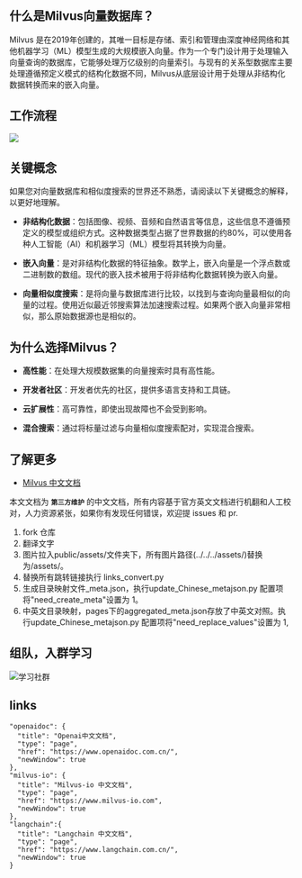## 什么是Milvus向量数据库？

Milvus 是在2019年创建的，其唯一目标是存储、索引和管理由深度神经网络和其他机器学习（ML）模型生成的大规模嵌入向量。作为一个专门设计用于处理输入向量查询的数据库，它能够处理万亿级别的向量索引。与现有的关系型数据库主要处理遵循预定义模式的结构化数据不同，Milvus从底层设计用于处理从非结构化数据转换而来的嵌入向量。

## 工作流程

![](https://milvus.io/static/3b65292e6a7d800168c56ecfd8f7109e/0a251/milvus_workflow.jpg)

## 关键概念

如果您对向量数据库和相似度搜索的世界还不熟悉，请阅读以下关键概念的解释，以更好地理解。

- **非结构化数据**：包括图像、视频、音频和自然语言等信息，这些信息不遵循预定义的模型或组织方式。这种数据类型占据了世界数据的约80%，可以使用各种人工智能（AI）和机器学习（ML）模型将其转换为向量。

- **嵌入向量**：是对非结构化数据的特征抽象。数学上，嵌入向量是一个浮点数或二进制数的数组。现代的嵌入技术被用于将非结构化数据转换为嵌入向量。

- **向量相似度搜索**：是将向量与数据库进行比较，以找到与查询向量最相似的向量的过程。使用近似最近邻搜索算法加速搜索过程。如果两个嵌入向量非常相似，那么原始数据源也是相似的。

## 为什么选择Milvus？

- **高性能**：在处理大规模数据集的向量搜索时具有高性能。
  
- **开发者社区**：开发者优先的社区，提供多语言支持和工具链。
  
- **云扩展性**：高可靠性，即使出现故障也不会受到影响。
  
- **混合搜索**：通过将标量过滤与向量相似度搜索配对，实现混合搜索。

## 了解更多

- [Milvus 中文文档](https://www.milvus-io.com/)

本文文档为 **`第三方维护`** 的中文文档，所有内容基于官方英文文档进行机翻和人工校对，人力资源紧张，如果你有发现任何错误，欢迎提 issues 和 pr.

1. fork 仓库
2. 翻译文字
3. 图片拉入public/assets/文件夹下，所有图片路径(../../../assets/)替换为/assets/。
4. 替换所有跳转链接执行 links_convert.py
5. 生成目录映射文件_meta.json，执行update_Chinese_metajson.py 配置项将"need_create_meta"设置为 1。
6. 中英文目录映射，pages下的aggregated_meta.json存放了中英文对照。执行update_Chinese_metajson.py 配置项将"need_replace_values"设置为 1,

## 组队，入群学习

![学习社群](https://www.aiqbh.com/jiaqun.jpg)

## links

```
"openaidoc": {
  "title": "Openai中文文档",
  "type": "page",
  "href": "https://www.openaidoc.com.cn/",
  "newWindow": true
},
"milvus-io": {
  "title": "Milvus-io 中文文档",
  "type": "page",
  "href": "https://www.milvus-io.com",
  "newWindow": true
},
"langchain":{
  "title": "Langchain 中文文档",
  "type": "page",
  "href": "https://www.langchain.com.cn/",
  "newWindow": true
}
```